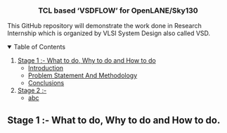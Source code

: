 

<h3 align="center"> TCL based ‘VSDFLOW’ for OpenLANE/Sky130</h3>


This GitHub repository will demonstrate the work done in Research Internship which is organized by VLSI System Design also called VSD.


<!-- TABLE OF CONTENTS -->
<details open="open">
  <summary>Table of Contents</summary>
  <ol>
    <li>
      <a href="#Stage 1 :- What to do, Why to do and How to do">Stage 1 :- What to do, Why to do and How to do</a>
      <ul>
        <li><a href="#Introduction">Introduction</a></li>
        <li><a href="#Problem Statement And Methodology">Problem Statement And Methodology</a></li>
        <li><a href="#Conclusions">Conclusions</a></li>
      </ul>
      </li>
    <li>
      <a href="#Stage 2 :- ">Stage 2 :- </a>
      <ul>
       <li><a href="abc">abc</a></li>
      </ul>
      </li>
    
  </ol>
  </details>

## Stage 1 :- What to do, Why to do and How to do.
